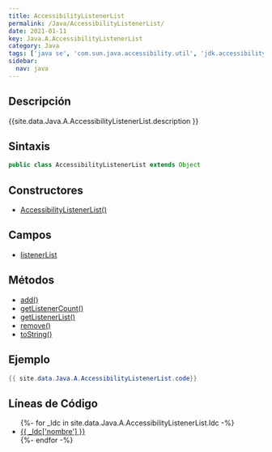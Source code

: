 ```yaml
---
title: AccessibilityListenerList
permalink: /Java/AccessibilityListenerList/
date: 2021-01-11
key: Java.A.AccessibilityListenerList
category: Java
tags: ['java se', 'com.sun.java.accessibility.util', 'jdk.accessibility', 'clase java', 'Java 1.0']
sidebar: 
  nav: java
---
```


## Descripción
{{site.data.Java.A.AccessibilityListenerList.description }}

## Sintaxis
~~~java
public class AccessibilityListenerList extends Object
~~~

## Constructores
* [AccessibilityListenerList()](/Java/AccessibilityListenerList/AccessibilityListenerList/)

## Campos
* [listenerList](/Java/AccessibilityListenerList/listenerList)

## Métodos
* [add()](/Java/AccessibilityListenerList/add)
* [getListenerCount()](/Java/AccessibilityListenerList/getListenerCount)
* [getListenerList()](/Java/AccessibilityListenerList/getListenerList)
* [remove()](/Java/AccessibilityListenerList/remove)
* [toString()](/Java/AccessibilityListenerList/toString)

## Ejemplo
~~~java
{{ site.data.Java.A.AccessibilityListenerList.code}}
~~~

## Líneas de Código
<ul>
{%- for _ldc in site.data.Java.A.AccessibilityListenerList.ldc -%}
   <li>
       <a href="{{_ldc['url'] }}">{{ _ldc['nombre'] }}</a>
   </li>
{%- endfor -%}
</ul>
